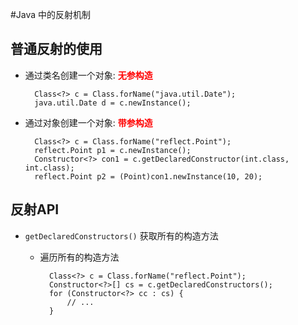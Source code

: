 #Java 中的反射机制

## 普通反射的使用
- 通过类名创建一个对象: **<span style="color:red">无参构造</span>**
	
		Class<?> c = Class.forName("java.util.Date");
		java.util.Date d = c.newInstance();
- 通过对象创建一个对象: **<span style="color:red">带参构造</span>**

		Class<?> c = Class.forName("reflect.Point");
		reflect.Point p1 = c.newInstance();
		Constructor<?> con1 = c.getDeclaredConstructor(int.class, int.class);
		reflect.Point p2 = (Point)con1.newInstance(10, 20);

## 反射API
- `getDeclaredConstructors()` 获取所有的构造方法
	- 遍历所有的构造方法
		
			Class<?> c = Class.forName("reflect.Point");
			Constructor<?>[] cs = c.getDeclaredConstructors();
			for (Constructor<?> cc : cs) {
				// ...
			}
